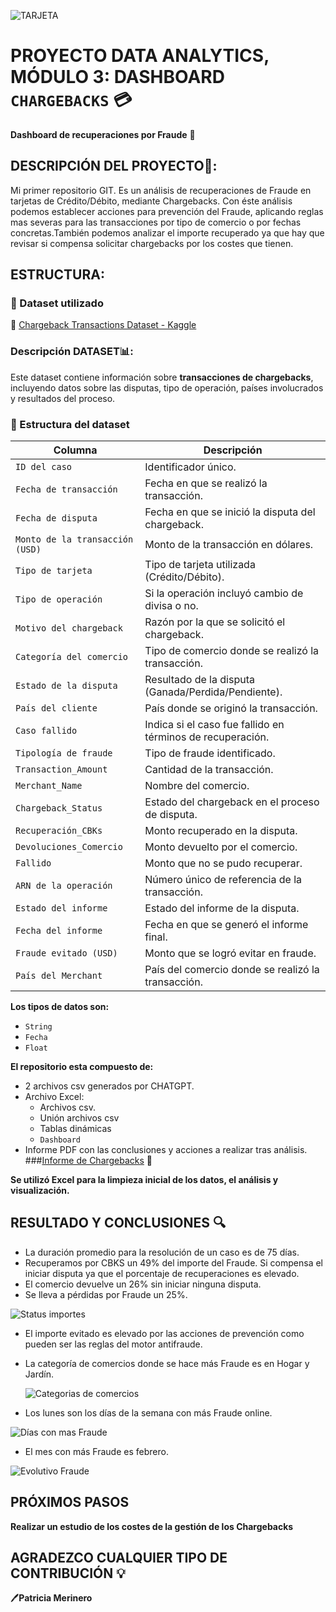 
![TARJETA](https://media.gettyimages.com/id/855388884/es/foto/pile-of-credit-cards.jpg?s=1024x1024&w=gi&k=20&c=Igk4blgoeIiHmYy4b9zqVyJQCO0o4UKyEv2U4aq50lU=)




# PROYECTO DATA ANALYTICS, MÓDULO 3: DASHBOARD `CHARGEBACKS`  💳

**Dashboard de recuperaciones por Fraude** 🚀


## DESCRIPCIÓN DEL PROYECTO📌:
 Mi primer repositorio GIT. Es un análisis de recuperaciones de Fraude en tarjetas de Crédito/Débito, mediante Chargebacks. Con éste análisis podemos establecer acciones para prevención del Fraude, aplicando reglas mas severas para las transacciones por tipo de comercio o por fechas concretas.También podemos analizar el importe recuperado ya que hay que revisar si compensa solicitar chargebacks por los costes que tienen.
 
## ESTRUCTURA:

### 📂 Dataset utilizado
🔗 [Chargeback Transactions Dataset - Kaggle](https://www.kaggle.com/datasets/mlg-ulb/creditcardfraud)

### Descripción DATASET📊:
Este dataset contiene información sobre **transacciones de chargebacks**, incluyendo datos sobre las disputas, tipo de operación, países involucrados y resultados del proceso.

### 📌 Estructura del dataset
| **Columna**                          | **Descripción**                                           
|--------------------------------------|-----------------------------------------------------------
| `ID del caso`                        | Identificador único.                       
| `Fecha de transacción`               | Fecha en que se realizó la transacción.                   
| `Fecha de disputa`                   | Fecha en que se inició la disputa del chargeback.         
| `Monto de la transacción (USD)`      | Monto de la transacción en dólares.                      
| `Tipo de tarjeta`                    | Tipo de tarjeta utilizada (Crédito/Débito).              
| `Tipo de operación`                  | Si la operación incluyó cambio de divisa o no.           
| `Motivo del chargeback`              | Razón por la que se solicitó el chargeback.              
| `Categoría del comercio`             | Tipo de comercio donde se realizó la transacción.        
| `Estado de la disputa`               | Resultado de la disputa (Ganada/Perdida/Pendiente).       
| `País del cliente`                   | País donde se originó la transacción.                     
| `Caso fallido`                       | Indica si el caso fue fallido en términos de recuperación.
| `Tipología de fraude`                | Tipo de fraude identificado.                              
| `Transaction_Amount`                 | Cantidad de la transacción.       
| `Merchant_Name`                      | Nombre del comercio.        
| `Chargeback_Status`                  | Estado del chargeback en el proceso de disputa.          
| `Recuperación_CBKs`                  | Monto recuperado en la disputa.                         
| `Devoluciones_Comercio`              | Monto devuelto por el comercio.                          
| `Fallido`                            | Monto que no se pudo recuperar.                          
| `ARN de la operación`                | Número único de referencia de la transacción.           
| `Estado del informe`                 | Estado del informe de la disputa.                        
| `Fecha del informe`                  | Fecha en que se generó el informe final.                
| `Fraude evitado (USD)`               | Monto que se logró evitar en fraude.                     
| `País del Merchant`                  | País del comercio donde se realizó la transacción.       

**Los tipos de datos son:**
  - `String`
  - `Fecha`
  - `Float`

**El repositorio esta compuesto de:**

- 2 archivos csv generados por CHATGPT. 
- Archivo Excel:
  - Archivos csv.
  - Unión archivos csv
  - Tablas dinámicas
  - `Dashboard`
- Informe PDF con las conclusiones y acciones a realizar tras análisis.
  ###[Informe de Chargebacks](https://github.com/PatriciaMerinero/PROYECTO_DASHBOARD/blob/main/INFORME%20DASHBOARD.pdf) 📝
  
**Se utilizó Excel para la limpieza inicial de los datos, el análisis y visualización.**

## RESULTADO Y CONCLUSIONES 🔍



- La duración promedio para la resolución de un caso es de 75 días.
- Recuperamos por CBKS un 49% del importe del Fraude. Si compensa el iniciar disputa ya que el porcentaje de recuperaciones es elevado.
- El comercio devuelve un 26% sin iniciar ninguna disputa.
- Se lleva a pérdidas por Fraude un 25%.

 ![Status importes](https://github.com/user-attachments/assets/f7581da2-2b8a-4ae8-a099-3e3f96462c21)



- El importe evitado es elevado por las acciones de prevención como pueden ser las reglas del motor antifraude.
- La categoría de comercios donde se hace más Fraude es en Hogar y Jardín.

  ![Categorias de comercios](https://github.com/user-attachments/assets/fde5aea4-4155-4911-a049-eec3952938e8)



  
- Los lunes son los días de la semana con más Fraude online.

![Días con mas Fraude](https://github.com/user-attachments/assets/d8d06b64-0a01-4b4d-821b-d06d07917445)

- El mes con más Fraude es febrero.

  
![Evolutivo Fraude](https://github.com/user-attachments/assets/83a61257-a53a-4ce4-9605-912d9a657454)

## PRÓXIMOS PASOS
**Realizar un estudio de los costes de la gestión de los Chargebacks**

## AGRADEZCO CUALQUIER TIPO DE CONTRIBUCIÓN 💡

🖊️**Patricia Merinero**





 
